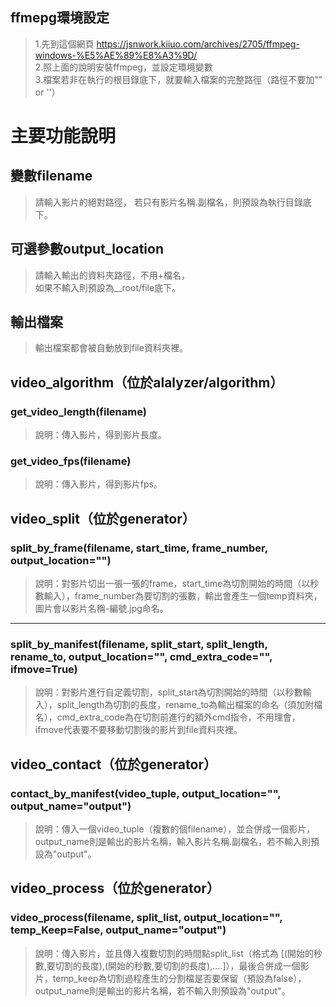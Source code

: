 
## ffmepg環境設定
> 1.先到這個網頁 https://jsnwork.kiiuo.com/archives/2705/ffmpeg-windows-%E5%AE%89%E8%A3%9D/  
> 2.照上面的說明安裝ffmpeg，並設定環境變數  
> 3.檔案若非在執行的根目錄底下，就要輸入檔案的完整路徑（路徑不要加"" or ''）

# 主要功能說明
  
## 變數filename
> 請輸入影片的絕對路徑，
> 若只有影片名稱.副檔名，則預設為執行目錄底下。
  
## 可選參數output_location
> 請輸入輸出的資料夾路徑，不用+檔名，  
> 如果不輸入則預設為__root/file底下。
  
## 輸出檔案
> 輸出檔案都會被自動放到file資料夾裡。
  
## video_algorithm（位於alalyzer/algorithm）
### get_video_length(filename)   
> 說明：傳入影片，得到影片長度。
### get_video_fps(filename)   
> 說明：傳入影片，得到影片fps。
  
  
## video_split（位於generator）
### split_by_frame(filename, start_time, frame_number, output_location="")   
> 說明：對影片切出一張一張的frame，start_time為切割開始的時間（以秒數輸入），frame_number為要切割的張數，輸出會產生一個temp資料夾，圖片會以影片名稱-編號.jpg命名。   
___    
### split_by_manifest(filename, split_start, split_length, rename_to, output_location="", cmd_extra_code="", ifmove=True)   
> 說明：對影片進行自定義切割，split_start為切割開始的時間（以秒數輸入），split_length為切割的長度，rename_to為輸出檔案的命名（須加附檔名），cmd_extra_code為在切割前進行的額外cmd指令，不用理會，ifmove代表要不要移動切割後的影片到file資料夾裡。  
  
  
## video_contact（位於generator）
### contact_by_manifest(video_tuple, output_location="", output_name="output")  
> 說明：傳入一個video_tuple（複數的個filename），並合併成一個影片，output_name則是輸出的影片名稱，輸入影片名稱.副檔名，若不輸入則預設為"output"。  
  
  
## video_process（位於generator）
### video_process(filename, split_list, output_location="", temp_Keep=False, output_name="output")  
> 說明：傳入影片，並且傳入複數切割的時間點split_list（格式為 [(開始的秒數,要切割的長度),(開始的秒數,要切割的長度),....]），最後合併成一個影片，temp_keep為切割過程產生的分割檔是否要保留（預設為false），output_name則是輸出的影片名稱，若不輸入則預設為"output"。  